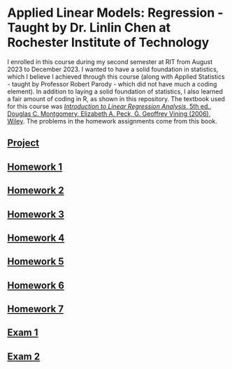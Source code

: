 # Applied Linear Models: Regression - Taught by Dr. Linlin Chen at Rochester Institute of Technology

I enrolled in this course during my second semester at RIT from August 2023 to December 2023. I wanted to have a solid foundation in statistics, which I believe I achieved through this course (along with Applied Statistics - taught by Professor Robert Parody - which did not have much a coding element). In addition to laying a solid foundation of statistics, I also learned a fair amount of coding in R, as shown in this repository. The textbook used for this course was [*Introduction to Linear Regression Analysis*, 5th ed., Douglas C. Montgomery, Elizabeth A. Peck, G. Geoffrey Vining (2006), Wiley](https://ocd.lcwu.edu.pk/cfiles/Statistics/Stat-503/IntroductiontoLinearRegressionAnalysisbyDouglasC.MontgomeryElizabethA.PeckG.GeoffreyViningz-lib.org.pdf). The problems in the homework assignments come from this book.

## [Project](Project/LongToralesProject.r)

## [Homework 1](<Week 2/LongToralesHW1.r>)

## [Homework 2](<Week 3/LongToralesHW2.r>)

## [Homework 3](<Week 5/LongToralesHW3.r>)

## [Homework 4](<Week 7/LongToralesHW4.r>)

## [Homework 5](<Week 10/LongToralesHW5.r>)

## [Homework 6](<Week 12/LongToralesHW6.r>)

## [Homework 7](<Week 13/LongToralesHW7.r>)

## [Exam 1](<Exam 1/LongTorales_Exam1.r>)

## [Exam 2](<LongTorales_Exam2.r>)
